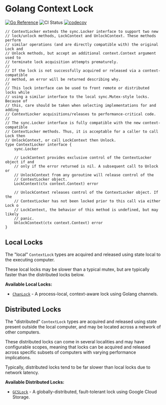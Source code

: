 Golang Context Lock
===================

[![Go Reference](https://pkg.go.dev/badge/github.com/dylanplecki/contextlock.svg)](https://pkg.go.dev/github.com/dylanplecki/contextlock)
![CI Status](https://github.com/dylanplecki/contextlock/actions/workflows/test.yaml/badge.svg?branch=master)
[![codecov](https://codecov.io/gh/dylanplecki/contextlock/branch/master/graph/badge.svg?token=R66LXRJKJ9)](https://codecov.io/gh/dylanplecki/contextlock)

```golang
// ContextLocker extends the sync.Locker interface to support two new
// lock/unlock methods, LockContext and UnlockContext. These methods perform
// similar operations (and are directly compatible with) the original Lock and
// Unlock methods, but accept an additional context.Context argument used to
// terminate lock acquisition attempts prematurely.
//
// If the lock is not successfully acquired or released via a context-compatible
// method, an error will be returned describing why.
//
// This lock interface can be used to front remote or distributed locks while
// using a similar interface to the local sync.Mutex-style locks. Because of
// this, care should be taken when selecting implementations for and adding
// ContextLocker acquisitions/releases to performance-critical code.
//
// The sync.Locker interface is fully compatible with the new context-compatible
// ContextLocker methods. Thus, it is acceptable for a caller to call Lock then
// UnlockContext, or call LockContext then Unlock.
type ContextLocker interface {
	sync.Locker

	// LockContext provides exclusive control of the ContextLocker object if and
	// only if the error returned is nil. A subsequent call to Unlock or
	// UnlockContext from any goroutine will release control of the
	// ContextLocker object.
	LockContext(ctx context.Context) error

	// UnlockContext releases control of the ContextLocker object. If the
	// ContextLocker has not been locked prior to this call via either Lock o
	// LockContext, the behavior of this method is undefined, but may likely
	// panic.
	UnlockContext(ctx context.Context) error
}
```

## Local Locks

The "local" `ContextLock` types are acquired and released using state local to the executing computer.

These local locks may be slower than a typical mutex, but are typically faster than the distributed locks below.

**Available Local Locks:**

- [`ChanLock`](https://pkg.go.dev/github.com/dylanplecki/contextlock/locks/local/chanlock#ChanLock) - A process-local, context-aware lock using Golang channels.

## Distributed Locks

The "distributed" `ContextLock` types are acquired and released using state present outside the local computer, and may
be located across a network of other computers.

These distributed locks can come in several localities and may have configurable scopes, meaning that locks can be
acquired and released across specific subsets of computers with varying performance implications.

Typically, distributed locks tend to be far slower than local locks due to network latency.

**Available Distributed Locks:**

- [`GCSLock`](https://pkg.go.dev/github.com/dylanplecki/contextlock/locks/distributed/gcslock#GCSLock) - A globally-distributed, fault-tolerant lock using Google Cloud Storage.
